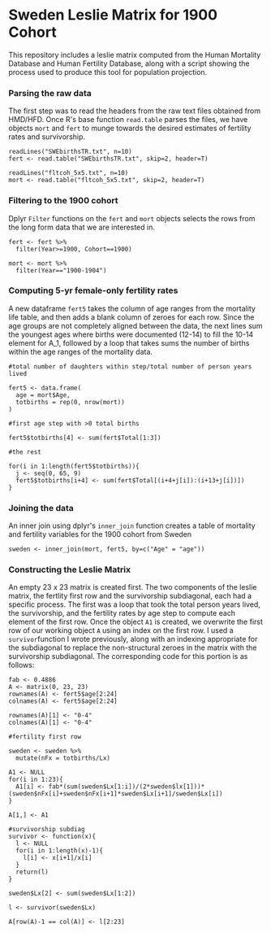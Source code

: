 # Sweden Leslie Matrix for 1900 Cohort

This repository includes a leslie matrix computed from the Human Mortality Database and Human Fertility Database, along with a script showing the process used to produce this tool for population projection.


### Parsing the raw data

The first step was to read the headers from the raw text files obtained from HMD/HFD. Once R's base function `read.table` parses the files, we have objects `mort` and `fert` to munge towards the desired estimates of fertility rates and survivorship.

```
readLines("SWEbirthsTR.txt", n=10)
fert <- read.table("SWEbirthsTR.txt", skip=2, header=T)

readLines("fltcoh_5x5.txt", n=10)
mort <- read.table("fltcoh_5x5.txt", skip=2, header=T)
```


### Filtering to the 1900 cohort

Dplyr `Filter` functions on the `fert` and `mort` objects selects the rows from the long form data that we are interested in.

```
fert <- fert %>%
  filter(Year>=1900, Cohort==1900)

mort <- mort %>%
  filter(Year=="1900-1904")
```

###  Computing 5-yr female-only fertility rates

A new dataframe `fert5` takes the column of age ranges from the mortality life table, and then adds a blank column of zeroes for each row. Since the age groups are not completely aligned between the data, the next lines sum the youngest ages where births were documented (12-14) to fill the 10-14 element for A_1, followed by a loop that takes sums the number of births within the age ranges of the mortality data.

```
#total number of daughters within step/total number of person years lived

fert5 <- data.frame(
  age = mort$Age,
  totbirths = rep(0, nrow(mort))
)

#first age step with >0 total births

fert5$totbirths[4] <- sum(fert$Total[1:3])

#the rest

for(i in 1:length(fert5$totbirths)){
  j <- seq(0, 65, 9)
  fert5$totbirths[i+4] <- sum(fert$Total[(i+4+j[i]):(i+13+j[i])])
}
```


### Joining the data

An inner join using dplyr's `inner_join` function creates a table of mortality and fertility variables for the 1900 cohort from Sweden

```
sweden <- inner_join(mort, fert5, by=c("Age" = "age"))
```

### Constructing the Leslie Matrix

An empty 23 x 23 matrix is created first. The two components of the leslie matrix, the fertlity first row and the survivorship subdiagonal, each had a specific process. The first was a loop that took the total person years lived, the survivorship, and the fertility rates by age step to compute each element of the first row. Once the object `A1` is created, we overwrite the first row of our working object `A` using an index on the first row. I used a `survivor`function I wrote previously, along with an indexing appropriate for the subdiagonal to replace the non-structural zeroes in the matrix with the survivorship subdiagonal. The corresponding code for this portion is as follows:

```
fab <- 0.4886
A <- matrix(0, 23, 23)
rownames(A) <- fert5$age[2:24]
colnames(A) <- fert5$age[2:24]

rownames(A)[1] <- "0-4"
colnames(A)[1] <- "0-4"

#fertility first row

sweden <- sweden %>%
  mutate(nFx = totbirths/Lx)

A1 <- NULL
for(i in 1:23){
  A1[i] <- fab*(sum(sweden$Lx[1:i])/(2*sweden$lx[1]))*(sweden$nFx[i]+sweden$nFx[i+1]*sweden$Lx[i+1]/sweden$Lx[i])
}

A[1,] <- A1

#survivorship subdiag
survivor <- function(x){
  l <- NULL
  for(i in 1:length(x)-1){
    l[i] <- x[i+1]/x[i]
  }
  return(l)
}

sweden$Lx[2] <- sum(sweden$Lx[1:2])

l <- survivor(sweden$Lx)

A[row(A)-1 == col(A)] <- l[2:23]
```
